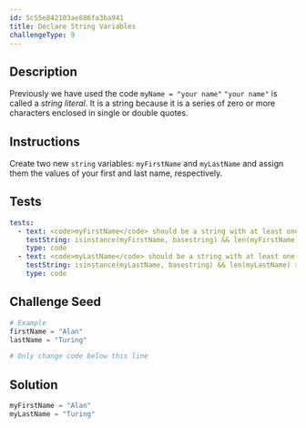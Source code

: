 ```yaml
---
id: 5c55e842103ae886fa3ba941
title: Declare String Variables
challengeType: 9
---
```


## Description
<section id='description'>
Previously we have used the code
<code>myName = "your name"</code>
<code>"your name"</code> is called a <dfn>string literal</dfn>. It is a string because it is a series of zero or more characters enclosed in single or double quotes.
</section>

## Instructions
<section id='instructions'>
Create two new <code>string</code> variables: <code>myFirstName</code> and <code>myLastName</code> and assign them the values of your first and last name, respectively.
</section>

## Tests
<section id='tests'>

```yml
tests:
  - text: <code>myFirstName</code> should be a string with at least one character in it.
    testString: isinstance(myFirstName, basestring) && len(myFirstName) >= 1
    type: code
  - text: <code>myLastName</code> should be a string with at least one character in it.
    testString: isinstance(myLastName, basestring) && len(myLastName) >= 1
    type: code

```

</section>

## Challenge Seed
<section id='challengeSeed'>

<div id='py-seed'>

```python
# Example
firstName = "Alan"
lastName = "Turing"

# Only change code below this line


```

</div>

</section>

## Solution
<section id='solution'>


```python
myFirstName = "Alan"
myLastName = "Turing"
```

</section>
